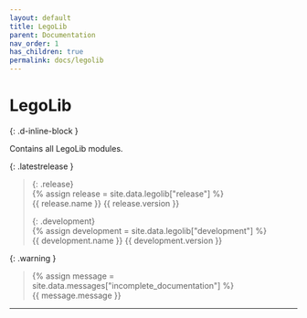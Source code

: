 ```yaml
---
layout: default
title: LegoLib
parent: Documentation
nav_order: 1
has_children: true
permalink: docs/legolib
---
```

# LegoLib 
{: .d-inline-block }  

Contains all LegoLib modules.  

{: .latestrelease }  
>  
> {: .release}  
> {% assign release = site.data.legolib["release"] %}  
> {{ release.name }} {{ release.version }}  
>  
> {: .development}  
> {% assign development = site.data.legolib["development"] %}  
> {{ development.name }} {{ development.version }}  

{: .warning }  
> {% assign message = site.data.messages["incomplete_documentation"] %}  
> {{ message.message }}  


---



